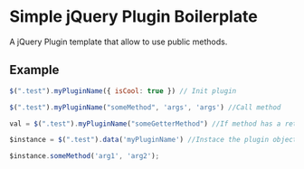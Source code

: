 # Simple jQuery Plugin Boilerplate

A jQuery Plugin template that allow to use public methods.

## Example

```javascript
$(".test").myPluginName({ isCool: true }) // Init plugin

$(".test").myPluginName("someMethod", 'args', 'args') //Call method

val = $(".test").myPluginName("someGetterMethod") //If method has a return, return the value, otherwise return selector

$instance = $(".test").data('myPluginName') //Instace the plugin object

$instance.someMethod('arg1', 'arg2');

```